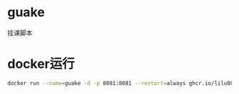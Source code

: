 # guake
挂课脚本

# docker运行
```bash
docker run --name=guake -d -p 8081:8081 --restart=always ghcr.io/lilu0826/guake:latest
```